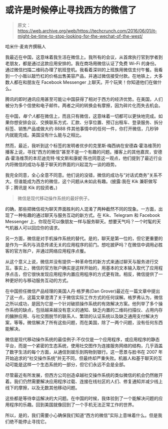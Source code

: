 # 或许是时候停止寻找西方的微信了

> 原文：<https://web.archive.org/web/https://techcrunch.com/2016/06/01/it-might-be-time-to-stop-looking-for-the-wechat-of-the-west/>

哈米什·麦肯齐撰稿人

我最近在中国，这意味着我生活在微信上。我所有的会议，从首席执行官到学者到老朋友，都是通过这款应用安排的。我在商场用微信认证了免费 Wi-Fi 的身份。通过微信扫描二维码办理了航班登机。我看着深圳的上班族用微信支付午餐。我看到一个小贩以敲竹杠的价格出售美容产品，并通过微信接受付款。在地铁上，大多数人都在和朋友在 Facebook Messenger 上聊天。开个玩笑！你知道他们在做什么。

腾讯的即时通讯应用甚至可能让中国获得了相对于西方的经济优势。在美国，人们被分为多个信使和电子邮件。两者之间的转换会有摩擦，因为碎片化而失去机会。

在中国，*每个人*都在微信上，而且只有微信，这意味着一切都可以更快地完成。如果你想安排会议、交换联系方式、汇款、分享位置、预订出租车、登录服务、拆分标签、销售产品或做大约 8888 件其他事情中的任何一件，你打开微信，几秒钟内就能完成。美国没有什么能与之相比。

然而，最近，我听到这个标签的发明者优步的克里斯·梅西纳在安德森·霍洛维茨的播客上说，寻找“西方的微信”甚至不是一个有趣的问题。播客上的其他嘉宾，安德森·霍洛维茨的本尼迪克特·埃文斯和康妮·陈也同意这一观点，他们提到了最近行业内将微信的成功与基于聊天的界面的兴起混为一谈的趋势。

我完全同意，全心全意不同意。他们说的没错，微信的成功与“对话式商务”关系不大。但谁能成为西方的微信，这个问题从未如此有趣。(披露:我在 Kik 兼职做写手；腾讯是 Kik 的投资者。)

> 微信是现代移动操作系统的最好例子。

的确，那些把微信视为聊天界面胜利的人混淆了两种截然不同的现象。一方面，出现了一种有趣的通过聊天与服务互动的新方式。在 Kik、Telegram 和 Facebook Messenger 上，你现在可以像朋友一样与服务聊天。想要天气吗？一个时髦的天气机器人可以回应你的请求。

另一方面，微信是对手机操作系统的替代。是的，聊天是第一位的，但它更重要的是作为一系列与消息传递无关的应用程序的前门。想吃披萨吗？在微信中调用必胜客的官方账户，并通过网络应用程序点餐。

从这个意义上说，微信并没有提供一种革命性的新方式来通过聊天与服务进行交互。事实上，微信的官方账户确实是这样开始的，用基本的文本输入取代了应用程序点击，但它很快发现应用程序内置应用程序的方式更有效。相反，微信提供了一种更好的与移动服务互动的方式。

在中国担任微信产品经理的美国人丹·格罗弗(Dan Grover)最近在一篇文章中提出了这一点，这篇文章澄清了关于微信实际工作方式的任何误解。格罗弗认为，微信之所以成功，是因为它是一个针对破损操作系统的有效解决方案。他列举了多个操作系统的缺点，包括越来越没有意义的通知、缺乏内置的二维码扫描仪、占用内存的臃肿应用、与社交图脱节的联系人、繁琐的认证系统以及缺乏通用支付解决方案，等等。微信解决了所有这些问题，而在美国，除了一两个问题，没有任何东西能解决。

微信是现代移动操作系统的最佳例子:不仅仅是一个应用程序，或应用程序的静态平台，而是一个紧密的生态系统，使用社交图作为连接服务网络的结构，几乎涵盖了数字生活的每个方面，从通信到娱乐到购物到银行。这一愿景与脸书在 2007 年开始追求的“社交操作系统”并无不同，但最终却严重失败。机器人和基于聊天的互动可能是这样一个生态系统的一部分，但它们永远不会是全部。

尽管最近有所发展，但西方公司创造卓越社交操作系统的类似微信的机会仍然敞开着。我们仍然需要解决应用程序过载、连接在线社区的人们、修复通知并减少线上线下的摩擦，以及无数其他移动问题。

这些都是等待幸运解决的大问题。在中国的时候，我体验到了一个能解决问题的应用程序的乐趣。回到美国就像回到了一个手机无法正常工作的世界。

所以，是的，我们需要小心确保我们知道“西方的微信”实际上意味着什么。但是我们绝不能停止寻找它。